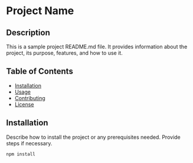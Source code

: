 # Project Name

## Description
This is a sample project README.md file. It provides information about the project, its purpose, features, and how to use it.

## Table of Contents
- [Installation](#installation)
- [Usage](#usage)
- [Contributing](#contributing)
- [License](#license)

## Installation
Describe how to install the project or any prerequisites needed. Provide steps if necessary.

```bash
npm install
